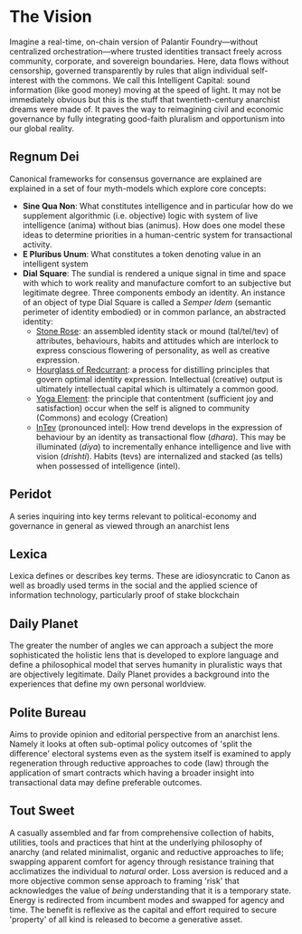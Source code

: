 # The Vision #
Imagine a real-time, on-chain version of Palantir Foundry—without centralized orchestration—where trusted identities transact freely across community, corporate, and sovereign boundaries. Here, data flows without censorship, governed transparently by rules that align individual self-interest with the commons. We call this Intelligent Capital: sound information (like good money) moving at the speed of light. It may not be immediately obvious but this is the stuff that twentieth-century anarchist dreams were made of. It paves the way to reimagining civil and economic governance by fully integrating good-faith pluralism and opportunism into our global reality.

##  Regnum Dei ##
Canonical frameworks for consensus governance are explained are explained in a set of four myth-models which explore core concepts:

- **Sine Qua Non**: What constitutes intelligence and in particular how do we supplement algorithmic (i.e. objective) logic with system of live intelligence (anima) without bias (animus). How does one model these ideas to determine priorities in a human-centric system for transactional activity.
- **E Pluribus Unum**:  What constitutes a token denoting value in an intelligent system
- **Dial Square**: The sundial is rendered a unique signal in time and space with which to work reality and manufacture comfort to an subjective but legitimate degree. Three components embody an identity. An instance of an object of type Dial Square is  called a *Semper Idem* (semantic perimeter of identity embodied) or in common parlance, an abstracted identity:
  - <u>Stone Rose</u>: an assembled identity stack or mound (tal/tel/tev) of attributes, behaviours, habits and attitudes which are interlock to express conscious flowering of personality, as well as creative expression. 
  - <u>Hourglass of Redcurrant</u>: a process for distilling principles that govern optimal identity expression. Intellectual (creative) output is ultimately intellectual capital which is ultimately a common good.
  - <u>Yoga Element</u>: the principle that contentment (sufficient joy and satisfaction) occur when the self is aligned to community (Commons) and ecology (Creation)
  - <u>InTev</u> (pronounced intel): How trend develops in the expression of behaviour by an identity as transactional flow (*dhara*). This may be illuminated (*diya*) to incrementally enhance intelligence and live with vision (*drishti*). Habits (tevs) are internalized and stacked (as tells) when possessed of intelligence (intel).
  

## Peridot ##
A series inquiring into key terms relevant to political-economy and governance in general as viewed through an anarchist lens

## Lexica ##
Lexica defines or describes key terms. These are idiosyncratic to Canon as well as broadly used terms in the social and the applied science of information technology, particularly proof of stake blockchain

## Daily Planet ##

The greater the number of angles we can approach a subject the more sophisticated the holistic lens that is developed to explore language and define a philosophical model that serves humanity in pluralistic ways that are objectively legitimate. Daily Planet provides a background into the experiences that define my  own personal worldview.

## Polite Bureau ##

Aims to provide opinion and editorial perspective from an anarchist lens. Namely it looks at often sub-optimal policy outcomes of 'split the difference' electoral systems even as the system itself is examined to apply regeneration through reductive approaches to code (law) through the application of smart contracts which having a broader insight into transactional data may define preferable outcomes.

## Tout Sweet ##

A casually assembled and far from comprehensive collection of habits, utilities, tools and practices that hint at the underlying philosophy of anarchy (and related minimalist, organic and reductive approaches to life; swapping apparent comfort for agency through resistance training that acclimatizes the individual to *natural* order. Loss aversion is reduced and a more objective common sense approach to framing 'risk' that acknowledges the value of *being* understanding that it is a temporary state. Energy is redirected from incumbent modes and swapped for agency and time. The benefit is reflexive as the capital and effort required to secure 'property' of all kind is released to become a generative asset.
